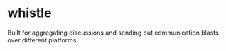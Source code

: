 # whistle
Built for aggregating discussions and sending out communication blasts over different platforms
